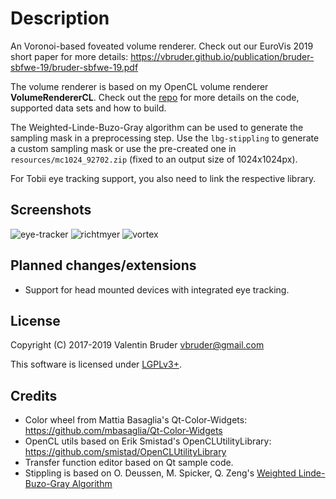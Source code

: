 # Description #

An Voronoi-based foveated volume renderer. Check out our EuroVis 2019 short paper for more details: https://vbruder.github.io/publication/bruder-sbfwe-19/bruder-sbfwe-19.pdf

The volume renderer is based on my OpenCL volume renderer **VolumeRendererCL**.
Check out the [repo](https://github.com/vbruder/VolumeRendererCL) for more details on the code, supported data sets and how to build. 

The Weighted-Linde-Buzo-Gray algorithm can be used to generate the sampling mask in a preprocessing step.
Use the `lbg-stippling` to generate a custom sampling mask or use the pre-created one in `resources/mc1024_92702.zip` (fixed to an output size of 1024x1024px).

For Tobii eye tracking support, you also need to link the respective library.

## Screenshots ##

![eye-tracker](https://github.com/vbruder/FoveatedVolumeRendering/blob/master/resources/eyeTracker.jpg)
![richtmyer](https://github.com/vbruder/FoveatedVolumeRendering/blob/master/resources/richtmyer.png)
![vortex](https://github.com/vbruder/FoveatedVolumeRendering/blob/master/resources/vortex.png)

## Planned changes/extensions ##

* Support for head mounted devices with integrated eye tracking.

## License ##

Copyright (C) 2017-2019 Valentin Bruder vbruder@gmail.com

This software is licensed under [LGPLv3+](https://www.gnu.org/licenses/lgpl-3.0.en.html).

## Credits ##
	
  * Color wheel from Mattia Basaglia's Qt-Color-Widgets: https://github.com/mbasaglia/Qt-Color-Widgets
  * OpenCL utils based on Erik Smistad's OpenCLUtilityLibrary: https://github.com/smistad/OpenCLUtilityLibrary
  * Transfer function editor based on Qt sample code.
  * Stippling is based on O. Deussen, M. Spicker, Q. Zeng's [Weighted Linde-Buzo-Gray Algorithm](http://graphics.uni-konstanz.de/publikationen/Deussen2017LindeBuzoGray/index.html)
